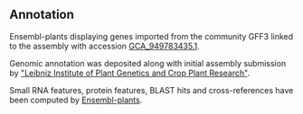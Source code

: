 **Annotation**
----------

Ensembl-plants displaying genes imported from the community GFF3 linked to the assembly with accession [GCA\_949783435.1](http://www.ebi.ac.uk/ena/data/view/GCA_949783435.1).

Genomic annotation was deposited along with initial assembly submission by ["Leibniz Institute of Plant Genetics and Crop Plant Research"](https://www.ipk-gatersleben.de/en/).

Small RNA features, protein features, BLAST hits and cross-references have been
computed by [Ensembl-plants](https://plants.ensembl.org/info/genome/annotation/index.html).
